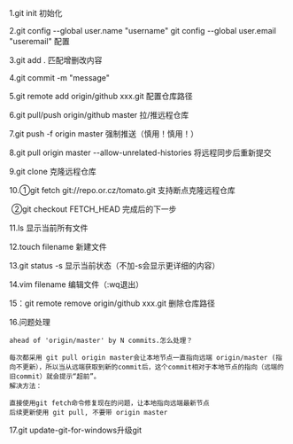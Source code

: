 1.git init 初始化

2.git config --global user.name "username"
	git config --global user.email "useremail" 配置

3.git add . 匹配增删改内容

4.git commit -m "message"

5.git remote add origin/github xxx.git 配置仓库路径

6.git pull/push origin/github master 拉/推远程仓库

7.git push -f origin master 强制推送（慎用！慎用！）

8.git pull origin master  --allow-unrelated-histories 将远程同步后重新提交

9.git clone 克隆远程仓库

10.①git fetch git://repo.or.cz/tomato.git 支持断点克隆远程仓库

​	 ②git checkout FETCH_HEAD 完成后的下一步

11.ls 显示当前所有文件

12.touch filename 新建文件

13.git status -s 显示当前状态（不加-s会显示更详细的内容）

14.vim filename 编辑文件（:wq退出）

15：git remote remove origin/github xxx.git 删除仓库路径

16.问题处理

```
ahead of 'origin/master' by N commits.怎么处理？

每次都采用 git pull origin master会让本地节点一直指向远端 origin/master (指向不更新），所以当从远端获取到新的commit后，这个commit相对于本地节点的指向（远端的旧commit）就会提示“超前”。
解决方法：

直接使用git fetch命令修复现在的问题，让本地指向远端最新节点
后续更新使用 git pull, 不要带 origin master
```

17.git update-git-for-windows升级git